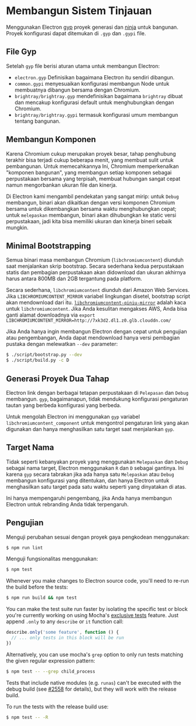 # Membangun Sistem Tinjauan

Menggunakan Electron [gyp](https://gyp.gsrc.io/) proyek generasi dan [ninja](https://ninja-build.org/) untuk bangunan. Proyek konfigurasi dapat ditemukan di `.gyp` dan `.gypi` file.

## File Gyp

Setelah `gyp` file berisi aturan utama untuk membangun Electron:

* `electron.gyp` Definisikan bagaimana Electron itu sendiri dibangun.
* `common.gypi` menyesuaikan konfigurasi membangun Node untuk membuatnya dibangun bersama dengan Chromium.
* `brightray/brightray.gyp` mendefinisikan bagaimana `brightray` dibuat dan mencakup konfigurasi default untuk menghubungkan dengan Chromium.
* `brightray/brightray.gypi` termasuk konfigurasi umum membangun tentang bangunan.

## Membangun Komponen

Karena Chromium cukup merupakan proyek besar, tahap penghubung terakhir bisa terjadi cukup beberapa menit, yang membuat sulit untuk pembangunan. Untuk memecahkannya Ini, Chromium memperkenalkan "komponen bangunan", yang membangun setiap komponen sebagai perpustakaan bersama yang terpisah, membuat hubungan sangat cepat namun mengorbankan ukuran file dan kinerja.

Di Electron kami mengambil pendekatan yang sangat mirip: untuk `Debug` membangun, binari akan dikaitkan dengan versi komponen Chromium bersama untuk dikembangkan bersama waktu menghubungkan cepat; untuk `melepaskan` membangun, binari akan dihubungkan ke static versi perpustakaan, jadi kita bisa memiliki ukuran dan kinerja bineri sebaik mungkin.

## Minimal Bootstrapping

Semua binari masa membangun Chromium (`libchromiumcontent`) diunduh saat menjalankan skrip bootstrap. Secara sederhana kedua perpustakaan statis dan pembagian perpustakaan akan didownload dan ukuran akhirnya harus antara 800MB dan 2GB tergantung pada platform.

Secara sederhana, `libchromiumcontent` diunduh dari Amazon Web Services. Jika `LIBCHROMIUMCONTENT_MIRROR` variabel lingkungan disetel, bootstrap script akan mendownload dari itu. [`libchromiumcontent-qiniu-mirror`](https://github.com/hokein/libchromiumcontent-qiniu-mirror) adalah kaca untuk `libchromiumcontent`. Jika Anda kesulitan mengakses AWS, Anda bisa ganti alamat downloadnya via `export LIBCHROMIUMCONTENT_MIRROR=http://7xk3d2.dl1.z0.glb.clouddn.com/`

Jika Anda hanya ingin membangun Electron dengan cepat untuk pengujian atau pengembangan, Anda dapat mendownload hanya versi pembagian pustaka dengan melewatkan `--dev` parameter:

```sh
$ ./script/bootstrap.py --dev
$ ./script/build.py -c D
```

## Generasi Proyek Dua Tahap

Electron link dengan berbagai tetapan perpustakaan di `Pelepasan` dan `Debug` membangun. `gyp`, bagaimanapun, tidak mendukung konfigurasi pengaturan tautan yang berbeda konfigurasi yang berbeda.

Untuk mengolah Electron ini menggunakan `gyp` variabel `libchromiumcontent_component` untuk mengontrol pengaturan link yang akan digunakan dan hanya menghasilkan satu target saat menjalankan `gyp`.

## Target Nama

Tidak seperti kebanyakan proyek yang menggunakan `Melepaskan` dan `Debug` sebagai nama target, Electron menggunakan `R` dan `D` sebagai gantinya. Ini karena `gyp` secara tabrakan jika ada hanya satu `Melepaskan` atau `Debug` membangun konfigurasi yang ditentukan, dan hanya Electron untuk menghasilkan satu target pada satu waktu seperti yang dinyatakan di atas.

Ini hanya mempengaruhi pengembang, jika Anda hanya membangun Electron untuk rebranding Anda tidak terpengaruh.

## Pengujian

Menguji perubahan sesuai dengan proyek gaya pengkodean menggunakan:

```sh
$ npm run lint
```

Menguji fungsionalitas menggunakan:

```sh
$ npm test
```

Whenever you make changes to Electron source code, you'll need to re-run the build before the tests:

```sh
$ npm run build && npm test
```

You can make the test suite run faster by isolating the specific test or block you're currently working on using Mocha's [exclusive tests](https://mochajs.org/#exclusive-tests) feature. Just append `.only` to any `describe` or `it` function call:

```js
describe.only('some feature', function () {
  // ... only tests in this block will be run
})
```

Alternatively, you can use mocha's `grep` option to only run tests matching the given regular expression pattern:

```sh
$ npm test -- --grep child_process
```

Tests that include native modules (e.g. `runas`) can't be executed with the debug build (see [#2558](https://github.com/electron/electron/issues/2558) for details), but they will work with the release build.

To run the tests with the release build use:

```sh
$ npm test -- -R
```